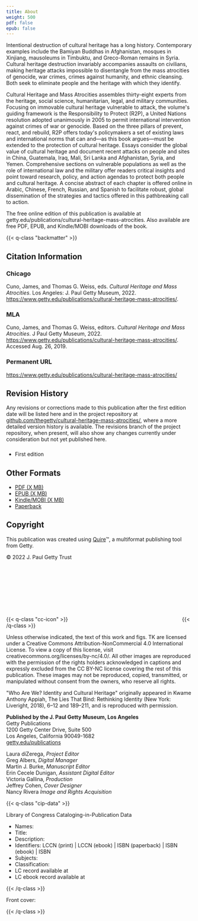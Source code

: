 ```yaml
---
title: About
weight: 500
pdf: false
epub: false
---
```


Intentional destruction of cultural heritage has a long history. Contemporary examples include the Bamiyan Buddhas in Afghanistan, mosques in Xinjiang, mausoleums in Timbuktu, and Greco-Roman remains in Syria. Cultural heritage destruction invariably accompanies assaults on civilians, making heritage attacks impossible to disentangle from the mass atrocities of genocide, war crimes, crimes against humanity, and ethnic cleansing. Both seek to eliminate people and the heritage with which they identify.

Cultural Heritage and Mass Atrocities assembles thirty-eight experts from the heritage, social science, humanitarian, legal, and military communities. Focusing on immovable cultural heritage vulnerable to attack, the volume's guiding framework is the Responsibility to Protect (R2P), a United Nations resolution adopted unanimously in 2005 to permit international intervention against crimes of war or genocide. Based on the three pillars of prevent, react, and rebuild, R2P offers today's policymakers a set of existing laws and international norms that can and—as this book argues—must be extended to the protection of cultural heritage. Essays consider the global value of cultural heritage and document recent attacks on people and sites in China, Guatemala, Iraq, Mali, Sri Lanka and Afghanistan, Syria, and Yemen. Comprehensive sections on vulnerable populations as well as the role of international law and the military offer readers critical insights and point toward research, policy, and action agendas to protect both people and cultural heritage. A concise abstract of each chapter is offered online in Arabic, Chinese, French, Russian, and Spanish to facilitate robust, global dissemination of the strategies and tactics offered in this pathbreaking call to action.

The free online edition of this publication is available at getty.edu/publications/cultural-heritage-mass-atrocities. Also available are free PDF, EPUB, and Kindle/MOBI downloads of the book.

{{< q-class "backmatter" >}}

## Citation Information


### Chicago

Cuno, James, and Thomas G. Weiss, eds. *Cultural Heritage and Mass Atrocities*. Los Angeles: J. Paul Getty Museum, 2022. https://www.getty.edu/publications/cultural-heritage-mass-atrocities/.

### MLA

Cuno, James, and Thomas G. Weiss, editors. *Cultural Heritage and Mass Atrocities*. J Paul Getty Museum, 2022. https://www.getty.edu/publications/cultural-heritage-mass-atrocities/. Accessed <span class="cite-current-date">Aug. 26, 2019</span>.

### Permanent URL

https://www.getty.edu/publications/cultural-heritage-mass-atrocities/

## Revision History

Any revisions or corrections made to this publication after the first edition date will be listed here and in the project repository at [github.com/thegetty/cultural-heritage-mass-atrocities/](https://github.com/thegetty/cultural-heritage-mass-atrocities/), where a more detailed version history is available. The revisions branch of the project repository, when present, will also show any changes currently under consideration but not yet published here.

###

  - First edition

## Other Formats

  - [PDF (X MB)](/downloads/output.pdf)
  - [EPUB (X MB)](/downloads/output.epub)
  - [Kindle/MOBI (X MB)](/downloads/oputput.mobi)
  - [Paperback](#)

## Copyright

This publication was created using [Quire](https://quire.getty.edu/)™, a multiformat publishing tool from Getty.

© 2022 J. Paul Getty Trust

{{< q-class "cc-icon" >}}
<svg class="quire-copyright__icon">
<switch>
  <use xlink:href="#cc"></use>
</switch>
<switch>
  <use xlink:href="#cc-by"></use>
</switch>
<switch>
  <use xlink:href="#cc-by-nc"></use>
  <foreignObject width="135" height="30">
      <img src="../img/icons/cc-by-nc.png" alt="CC BY-NC" />
  </foreignObject>
</switch>
</svg>
{{< /q-class >}}

Unless otherwise indicated, the text of this work and figs. TK are licensed under a Creative Commons Attribution-NonCommercial 4.0 International License. To view a copy of this license, visit creativecommons.org/licenses/by-nc/4.0/. All other images are reproduced with the permission of the rights holders acknowledged in captions and expressly excluded from the CC BY-NC license covering the rest of this publication. These images may not be reproduced, copied, transmitted, or manipulated without consent from the owners, who reserve all rights.

"Who Are We? Identity and Cultural Heritage" originally appeared in Kwame Anthony Appiah, The Lies That Bind: Rethinking Identity (New York: Liveright, 2018), 6–12 and 189–211, and is reproduced with permission.

**Published by the J. Paul Getty Museum, Los Angeles**<br />
Getty Publications<br />
1200 Getty Center Drive, Suite 500<br />
Los Angeles, California 90049-1682<br />
[getty.edu/publications](http://www.getty.edu/publications/)<br />

Laura diZerega, *Project Editor*<br />
Greg Albers, *Digital Manager*<br />
Martin J. Burke, *Manuscript Editor*<br />
Erin Cecele Dunigan, *Assistant Digital Editor*<br />
Victoria Gallina, *Production*<br />
Jeffrey Cohen, *Cover Designer*<br />
Nancy Rivera *Image and Rights Acquisition*<br />

{{< q-class "cip-data" >}}

Library of Congress Cataloging-in-Publication Data

- Names:
- Title:
- Description:
- Identifiers: LCCN (print) | LCCN (ebook) | ISBN
   (paperback) | ISBN (ebook) | ISBN
- Subjects:
- Classification:
- LC record available at
- LC ebook record available at

{{< /q-class >}}

Front cover:

{{< /q-class >}}
